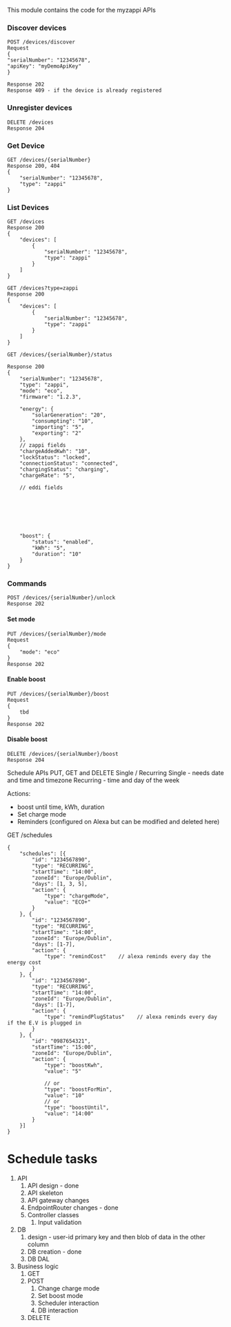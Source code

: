 This module contains the code for the myzappi APIs


### Discover devices
```
POST /devices/discover
Request
{
"serialNumber": "12345678",
"apiKey": "myDemoApiKey"
}

Response 202
Response 409 - if the device is already registered
```

### Unregister devices
```
DELETE /devices
Response 204
```

### Get Device
```
GET /devices/{serialNumber}
Response 200, 404
{
    "serialNumber": "12345678",
    "type": "zappi"
}
```
 
### List Devices               
```
GET /devices
Response 200
{
    "devices": [
        {
            "serialNumber": "12345678",
            "type": "zappi"
        }
    ]
}
```
                
```
GET /devices?type=zappi
Response 200
{
    "devices": [
        {
            "serialNumber": "12345678",
            "type": "zappi"
        }
    ]
}
```

```
GET /devices/{serialNumber}/status

Response 200
{
    "serialNumber": "12345678",
    "type": "zappi",
    "mode": "eco",
    "firmware": "1.2.3",
    
    "energy": {
        "solarGeneration": "20",
        "consumpting": "10",
        "importing": "5",
        "exporting": "2"
    },
    // zappi fields
    "chargeAddedKwh": "10",
    "lockStatus": "locked",
    "connectionStatus": "connected",
    "chargingStatus": "charging",
    "chargeRate": "5",
    
    // eddi fields
    
    
    
    
    
    
     
    "boost": {
        "status": "enabled",
        "kWh": "5",
        "duration": "10"
    }
}
```
                
### Commands
```
POST /devices/{serialNumber}/unlock
Response 202
```

#### Set mode
```
PUT /devices/{serialNumber}/mode
Request
{
    "mode": "eco"
}
Response 202
```

#### Enable boost
```
PUT /devices/{serialNumber}/boost
Request
{
    tbd
}
Response 202
```

#### Disable boost
```
DELETE /devices/{serialNumber}/boost
Response 204
```



Schedule APIs
PUT, GET and DELETE
Single / Recurring
Single - needs date and time and timezone
Recurring - time and day of the week

Actions:
- boost until time, kWh, duration
- Set charge mode
- Reminders (configured on Alexa but can be modified and deleted here)

GET /schedules
```
{
    "schedules": [{
        "id": "1234567890",
        "type": "RECURRING",
        "startTime": "14:00",
        "zoneId": "Europe/Dublin",
        "days": [1, 3, 5],
        "action": {
            "type": "chargeMode",
            "value": "ECO+"
        }
    }, {
        "id": "1234567890",
        "type": "RECURRING",
        "startTime": "14:00",
        "zoneId": "Europe/Dublin",
        "days": [1-7],
        "action": {
            "type": "remindCost"    // alexa reminds every day the energy cost
        }
    }, {
        "id": "1234567890",
        "type": "RECURRING",
        "startTime": "14:00",
        "zoneId": "Europe/Dublin",
        "days": [1-7],
        "action": {
            "type": "remindPlugStatus"    // alexa reminds every day if the E.V is plugged in
        }
    }, {
        "id": "0987654321",
        "startTime": "15:00",
        "zoneId": "Europe/Dublin",
        "action": {
            "type": "boostKwh",
            "value": "5"
            
            // or
            "type": "boostForMin",
            "value": "10"
            // or
            "type": "boostUntil",
            "value": "14:00"  
        }
    }]
}
```

# Schedule tasks
1. API
    1. API design - done
    2. API skeleton
    3. API gateway changes
    4. EndpointRouter changes - done
    5. Controller classes
        1. Input validation
2. DB
    1. design - user-id primary key and then blob of data in the other column
    2. DB creation - done
    3. DB DAL
3. Business logic
    1. GET
    2. POST
        1. Change charge mode
        2. Set boost mode
        3. Scheduler interaction
        4. DB interaction
    3. DELETE